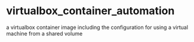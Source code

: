 # virtualbox_container_automation
a virtualbox container image including the configuration for using a virtual machine from a shared volume
